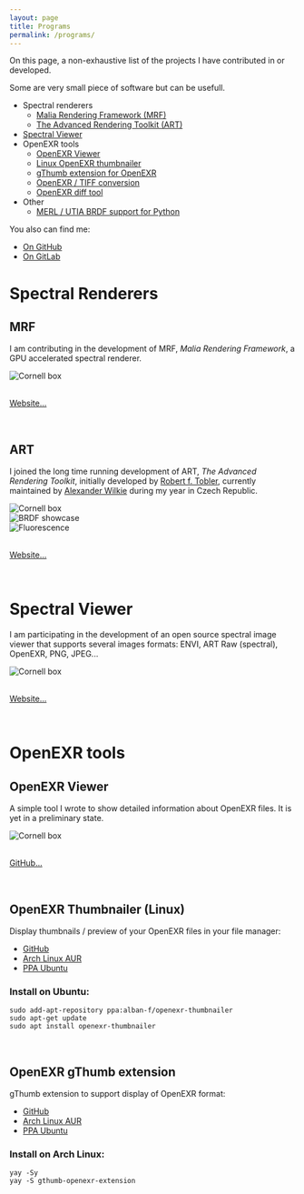 ```yaml
---
layout: page
title: Programs
permalink: /programs/
---
```


On this page, a non-exhaustive list of the projects I have contributed in or developed.

Some are very small piece of software but can be usefull.

- Spectral renderers
  - [Malia Rendering Framework (MRF)](#mrf)
  - [The Advanced Rendering Toolkit (ART)](#art)
- [Spectral Viewer](#spectral-viewer)
- OpenEXR tools
  - [OpenEXR Viewer](#openexr-viewer)
  - [Linux OpenEXR thumbnailer](#openexr-thumbnailer-linux)
  - [gThumb extension for OpenEXR](#openexr-gthumb-extension)
  - [OpenEXR / TIFF conversion](https://github.com/yama-chan/openexr-converter)
  - [OpenEXR diff tool](https://github.com/afichet/exr-diff)
- Other
  - [MERL / UTIA BRDF support for Python](https://github.com/afichet/brdf-snippets)

You also can find me:
- [On GitHub](https://github.com/afichet)
- [On GitLab](https://gitlab.com/afichet)

Spectral Renderers
==================

MRF
----

I am contributing in the development of MRF, *Malia Rendering Framework*, a GPU accelerated spectral renderer.

<div class="w3-row-padding">
    <div class="w3-card">
      <img src="../images/materials.png" class="w3-image" alt="Cornell box">
    </div>
</div>

<br>

<div class="w3-display-container">
<p class="w3-right">
<a href="https://pacanows.gitlabpages.inria.fr/MRF/main.md.html" class="w3-button w3-blue">Website...</a>
</p>
</div>

<p><br></p>

ART
----

I joined the long time running development of ART, *The Advanced Rendering Toolkit*, initially developed by [Robert f. Tobler](http://cgg.mff.cuni.cz/ART/archivers/dedication.html), currently maintained by [Alexander Wilkie](http://cgg.mff.cuni.cz/~wilkie) during my year in Czech Republic. 

<div class="w3-row-padding">
  <div class="w3-col m4 l4">
    <div class="w3-card">
      <img src="../images/CornellBox.jpg" class="w3-image" alt="Cornell box">
    </div>
  </div>
  <div class="w3-col m4 l4">
    <div class="w3-card">
      <img src="../images/SphereStage_TS.jpg" class="w3-image" alt="BRDF showcase">
    </div>
  </div>
  <div class="w3-col m4 l4">
    <div class="w3-card">
      <img src="../images/SIGGRAPH_2012_fluo_scene.jpg" class="w3-image" alt="Fluorescence">
    </div>
  </div>
</div>

<br>

<div class="w3-display-container">
<p class="w3-right">
<a href="http://cgg.mff.cuni.cz/ART" class="w3-button w3-blue">Website...</a>
</p>
</div>

<p><br></p>

Spectral Viewer
===============
I am participating in the development of an open source spectral image viewer that supports several images formats: ENVI, ART Raw (spectral), OpenEXR, PNG, JPEG...

<div class="w3-row-padding">
    <div class="w3-card">
      <img src="../images/spectralviewer.png" class="w3-image" alt="Cornell box">
    </div>
</div>

<br>

<div class="w3-display-container">
<p class="w3-right">
<a href="https://mrf-devteam.gitlab.io/spectral-viewer/" class="w3-button w3-blue">Website...</a>
</p>
</div>

<p><br></p>

OpenEXR tools
=============

OpenEXR Viewer
--------------
A simple tool I wrote to show detailed information about OpenEXR files. It is yet in a preliminary state.

<div class="w3-row-padding">
    <div class="w3-card">
      <img src="https://user-images.githubusercontent.com/7930348/119243717-bbb39200-bb69-11eb-8ad2-b8937cb31508.png" class="w3-image" alt="Cornell box">
    </div>
</div>

<br>

<div class="w3-display-container">
<p class="w3-right">
<a href="https://github.com/afichet/openexr-viewer" class="w3-button w3-blue">GitHub...</a>
</p>
</div>

<p><br></p>

OpenEXR Thumbnailer (Linux)
---------------------------
Display thumbnails / preview of your OpenEXR files in your file manager:
- [GitHub](https://github.com/yama-chan/openexr-thumbnailer)
- [Arch Linux AUR](https://aur.archlinux.org/packages/openexr-thumbnailer/)
- [PPA Ubuntu](https://launchpad.net/~alban-f/+archive/ubuntu/openexr-thumbnailer)

### Install on Ubuntu:
```
sudo add-apt-repository ppa:alban-f/openexr-thumbnailer
sudo apt-get update
sudo apt install openexr-thumbnailer
```
<br>

OpenEXR gThumb extension
------------------------
gThumb extension to support display of OpenEXR format:
- [GitHub](https://github.com/yama-chan/gthumb-openexr-extension)
- [Arch Linux AUR](https://aur.archlinux.org/packages/gthumb-openexr-extension/)
- [PPA Ubuntu](https://launchpad.net/~alban-f/+archive/ubuntu/gthumb-openexr-extension)

### Install on Arch Linux:
```
yay -Sy
yay -S gthumb-openexr-extension
```
<br>

